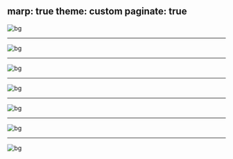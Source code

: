 marp: true
theme: custom
paginate: true
---

<!-- _class: title -->

![bg](/slides/ocha/images/AA.png)

---

![bg](/slides/ocha/images/BB.png)

---

![bg](/slides/ocha/images/CC.png)

---

![bg](/slides/ocha/images/DD.png)

---

![bg](/slides/ocha/images/EE.png)

---

![bg](/slides/ocha/images/FF.png)

---

![bg](/slides/ocha/images/GG2.png)
